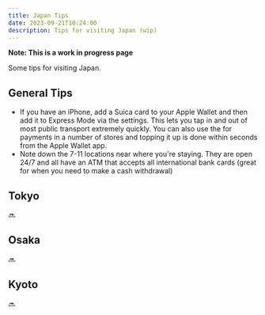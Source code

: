 ```yaml
---
title: Japan Tips
date: 2023-09-21T10:24:00
description: Tips for visiting Japan (wip)
---
```


**Note: This is a work in progress page**

Some tips for visiting Japan.

## General Tips

* If you have an iPhone, add a Suica card to your Apple Wallet and then add it to Express Mode via the settings. This lets you tap in and out of most public transport extremely quickly. You can also use the for payments in a number of stores and topping it up is done within seconds from the Apple Wallet app.
* Note down the 7-11 locations near where you're staying. They are open 24/7 and all have an ATM that accepts all international bank cards (great for when you need to make a cash withdrawal)

## Tokyo

🔜

## Osaka

🔜

## Kyoto

🔜